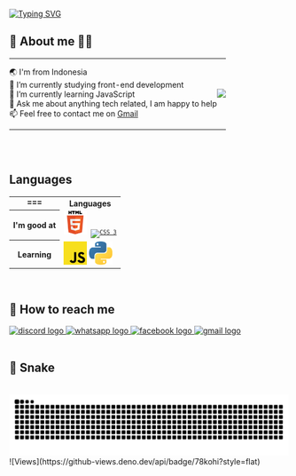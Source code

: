 [![Typing SVG](https://readme-typing-svg.herokuapp.com?font=Poppins&weight=500&size=60&pause=1000&color=F507EA&background=CBFDED&center=true&vCenter=true&width=1000&height=140&lines=Hi+%F0%9F%91%8B+I'm+Kohi;I'm+a+%F0%9F%A7%91%E2%80%8D%F0%9F%92%BB+Tech+Enthusiast;I+%E2%9D%A4%EF%B8%8F+Food)](https://git.io/typing-svg)

<h2 align="left"> 🤔 About me 👨‍💻 </h2>
<table style="border-collapse: collapse; border: none; width: 100%;">
  <tr style="border: none;">
    <td style="border: none; padding: 0; vertical-align: top;">
      <ul style="list-style-type: none; padding-left: 0;">
        <li>🌏 I'm from Indonesia</li>
        <li>🔭 I’m currently studying front-end development</li>
        <li>🌱 I’m currently learning JavaScript</li>
        <li>💬 Ask me about anything tech related, I am happy to help
        <li>📫 Feel free to contact me on <a href="https://mail.google.com/mail/u/78kohii@gmail.com/#compose">Gmail</a></li>
      </ul>
    </td>
    <td style="border: none; padding: 0; text-align: right;">
      <img src="https://media4.giphy.com/media/v1.Y2lkPTc5MGI3NjExdmZwcGFzaDU3ZWk5N3Y0MWJoajV1bHI0cWl6dndwYXJqM3Nsb3BwaSZlcD12MV9pbnRlcm5hbF9naWZfYnlfaWQmY3Q9Zw/gDskvfTWoYEnK/giphy.webp"  />
    </td>
  </tr>
</table>

<br><br>
<h2 align="left">Languages</h2>

<table style="border-collapse: collapse; border: none; width: 100%;">
  <tr style="border: none;">
    <th style="border: none; padding: 0; vertical-align: top;">
      ===</th>
      <th>Languages</th>
  </tr>
  <tr>
    <th>I'm good at</th>
    <td><code><a href="https://en.wikipedia.org/wiki/HTML"><img alt="HTML 5" title="HTML 5" src="./img/html.png" height="42"></a> <code><a href="https://www.w3.org/Style/CSS/Overview.en.html"><img alt="CSS 3" title="CSS 3" src="./img/css.png" height="42"></a></code>
</code></td>
  </tr>
  <tr>
    <th>Learning</th>
    <td><code><a href="https://developer.mozilla.org/en-US/docs/Web/JavaScript"><img alt="JavaScript" title="JavaScript" src="./img/js.png" height="42"></a></code> <code><a href="https://www.python.org/"><img alt="python" title="python" src="./img/python.png" height="42"></a></code></td>
  </tr>      
</table>  

<br>
<h2 align="left">📨 How to reach me</h2>

<div align="left">
  <a href="discordapp.com/users/599061869142999040" target="_blank">
    <img src="https://img.shields.io/static/v1?message=Discord&logo=discord&label=&color=7289DA&logoColor=white&labelColor=&style=for-the-badge" height="35" alt="discord logo"  />
  </a>
  <a href="https://wa.me/081290902110" target="_blank">
    <img src="https://img.shields.io/static/v1?message=Whatsapp&logo=whatsapp&label=&color=25D366&logoColor=white&labelColor=&style=for-the-badge" height="35" alt="whatsapp logo"  />
  </a>
  <a href="facebook.com/78kohi" target="_blank">
    <img src="https://img.shields.io/static/v1?message=Facebook&logo=facebook&label=&color=1877F2&logoColor=white&labelColor=&style=for-the-badge" height="35" alt="facebook logo"  />
  </a>
  <a href="https://mail.google.com/mail/u/78kohii@gmail.com/#compose" target="_blank">
    <img src="https://img.shields.io/static/v1?message=Gmail&logo=gmail&label=&color=D14836&logoColor=white&labelColor=&style=for-the-badge" height="35" alt="gmail logo"  />
  </a>
</div>
<br>
<h2 align="left">🐍 Snake</h2>

<br clear="both">

<img src="https://raw.githubusercontent.com/78kohi/78kohi/output/snake.svg" alt="Snake animation" />
![Views](https://github-views.deno.dev/api/badge/78kohi?style=flat)
